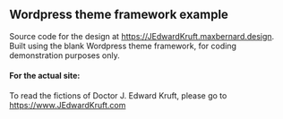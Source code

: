 ## Wordpress theme framework example
Source code  for the design at https://JEdwardKruft.maxbernard.design.
Built using the blank Wordpress theme framework, for coding demonstration purposes only. 


#### For the actual site:
To read the fictions of Doctor J. Edward Kruft, please go to
https://www.JEdwardKruft.com